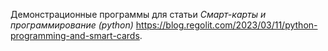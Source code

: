 Демонстрационные программы для статьи *Смарт-карты и программирование (python)* <https://blog.regolit.com/2023/03/11/python-programming-and-smart-cards>.
